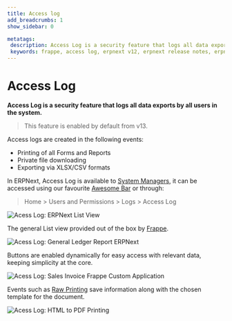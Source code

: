 ```yaml
---
title: Access log
add_breadcrumbs: 1
show_sidebar: 0

metatags:
 description: Access Log is a security feature that logs all data exports in the form of printing of Forms and reports, private file downloading and exporting reports in excel/csv formats.
 keywords: frappe, access log, erpnext v12, erpnext release notes, erpnext new features, erp, open source erp, free erp, security
---
```


# Access Log

**Access Log is a security feature that logs all data exports by all users in the system.**
> This feature is enabled by default from v13.

Access logs are created in the following events:

 - Printing of all Forms and Reports
 - Private file downloading
 - Exporting via XLSX/CSV formats

In ERPNext, Access Log is available to [System Managers](/docs/user/manual/en/setting-up/users-and-permissions/role-and-role-profile), it can be accessed using our favourite [Awesome Bar](https://frappe.io/blog/erpnext-features/erpnext-awesome-bar) or through:
> Home > Users and Permissions > Logs > Access Log

<img class="screenshot" alt="Acess Log: ERPNext List View" src="{{docs_base_url}}/assets/img/access-log/access-log-002.png">

The general List view provided out of the box by [Frappe](https://frappe.io/frappe).

<img class="screenshot" alt="Acess Log: General Ledger Report ERPNext" src="{{docs_base_url}}/assets/img/access-log/access-log-003.png">

Buttons are enabled dynamically for easy access with relevant data, keeping simplicity at the core.

<img class="screenshot" alt="Acess Log: Sales Invoice Frappe Custom Application" src="{{docs_base_url}}/assets/img/access-log/access-log-001.png">

Events such as [Raw Printing](/docs/user/manual/en/setting-up/print/raw-printing) save information along with the chosen template for the document.

<img class="screenshot" alt="Acess Log: HTML to PDF Printing" src="{{docs_base_url}}/assets/img/access-log/access-log-004.png">
